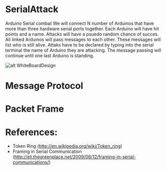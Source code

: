 SerialAttack
============

Arduino Serial combat  We will connect N number of Arduinos that have more than three hardware serial ports together. Each Arduino will have hit points and a name. Attacks will have a psuedo random chance of succes. All linked Arduinos will pass messages to each other. These messages will list who is still alive. Attaks have to be declared by typing into the serial terminal the name of Arduino they are attacking. The message passing will continue until one last Arduino is standing.

![alt WhiteBoardDesign](https://raw.github.com/ricklon/SerialAttack/master/imgs/WhiteBoardDesign.jpg "White Board Design")

Message Protocol
====


Packet Frame
====


References:
====
* Token Ring (http://en.wikipedia.org/wiki/Token_ring)
* Framing in Serial Communication (http://eli.thegreenplace.net/2009/08/12/framing-in-serial-communications/)
